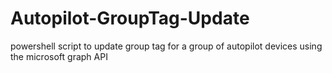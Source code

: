 # Autopilot-GroupTag-Update
powershell script to update group tag for a group of autopilot devices using the microsoft graph API
